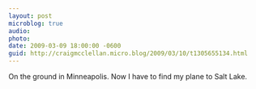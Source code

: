```yaml
---
layout: post
microblog: true
audio: 
photo: 
date: 2009-03-09 18:00:00 -0600
guid: http://craigmcclellan.micro.blog/2009/03/10/t1305655134.html
---
```

On the ground in Minneapolis. Now I have to find my plane to Salt Lake.

